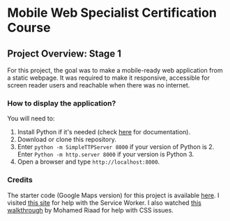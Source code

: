 # Mobile Web Specialist Certification Course

## Project Overview: Stage 1

For this project, the goal was to make a mobile-ready web application from a static webpage. It was required to make it responsive, accessible for screen reader users and reachable when there was no internet.

### How to display the application?

You will need to:

1. Install Python if it's needed (check [here](https://www.python.org/downloads/) for documentation).
2. Download or clone this repository.
3. Enter `python -m SimpleTTPServer 8000` if your version of Python is 2. Enter `Python -m http.server 8000` if your version is Python 3.
4. Open a browser and type `http://localhost:8000`.

### Credits

The starter code (Google Maps version) for this project is available [here](https://github.com/udacity/mws-restaurant-stage-1/tree/google-maps). I visited [this site](https://developer.mozilla.org/fr/docs/Web/API/Service_Worker_API/Using_Service_Workers) for help with the Service Worker. I also watched [this walkthrough](https://www.youtube.com/watch?v=jsGs9z7TuyY) by Mohamed Riaad for help with CSS issues.
